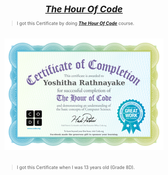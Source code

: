# <div align="center"><a href="https://hourofcode.com/us"><b><i>The Hour Of Code</i></b></a></div>

> I got this Certificate by doing <a href="https://hourofcode.com/us"><b><i>The Hour Of Code</i></b></a> course.

#
# <img src="The Hour Of Code (Certificate).jpg">
#
> I got this Certificate when I was 13 years old (Grade 8D).

